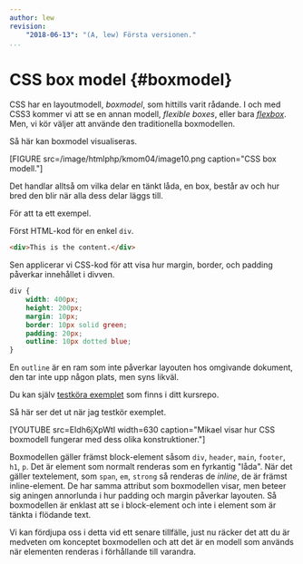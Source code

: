 ```yaml
---
author: lew
revision:
    "2018-06-13": "(A, lew) Första versionen."
...
```

CSS box model {#boxmodel}
=======================

CSS har en layoutmodell, *boxmodel*, som hittills varit rådande. I och med CSS3 kommer vi att se en annan modell, *flexible boxes*, eller bara [*flexbox*](https://developer.mozilla.org/en-US/docs/Web/Guide/CSS/Flexible_boxes). Men, vi kör väljer att använde den traditionella boxmodellen.

Så här kan boxmodel visualiseras.

[FIGURE src=/image/htmlphp/kmom04/image10.png caption="CSS box modell."]

Det handlar alltså om vilka delar en tänkt låda, en box, består av och hur bred den blir när alla dess delar läggs till.

För att ta ett exempel.

Först HTML-kod för en enkel `div`.

```html
<div>This is the content.</div>
```

Sen applicerar vi CSS-kod för att visa hur margin, border, och padding påverkar innehållet i divven.

```css
div {
    width: 400px;
    height: 200px;
    margin: 10px;
    border: 10px solid green;
    padding: 20px;
    outline: 10px dotted blue;
}
```

En `outline` är en ram som inte påverkar layouten hos omgivande dokument, den tar inte upp någon plats, men syns likväl.

Du kan själv [testköra exemplet](/repo/htmlphp/example/css-layout/boxmodel.html) som finns i ditt kursrepo.

Så här ser det ut när jag testkör exemplet.

[YOUTUBE src=EIdh6jXpWtI width=630 caption="Mikael visar hur CSS boxmodell fungerar med dess olika konstruktioner."]

Boxmodellen gäller främst block-element såsom `div`, `header`, `main`, `footer`, `h1`, `p`. Det är element som normalt renderas som en fyrkantig "låda". När det gäller textelement, som `span`, `em`, `strong` så renderas de *inline*, de är främst inline-element. De har samma attribut som boxmodellen visar, men beteer sig aningen annorlunda i hur padding och margin påverkar layouten. Så boxmodellen är enklast att se i block-element och inte i element som är tänkta i flödande text.

Vi kan fördjupa oss i detta vid ett senare tillfälle, just nu räcker det att du är medveten om konceptet boxmodellen och att det är en modell som används när elementen renderas i förhållande till varandra.

